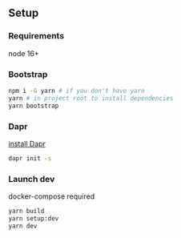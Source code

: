## Setup

### Requirements

node 16+

### Bootstrap

```bash
npm i -G yarn # if you don't have yarn
yarn # in project root to install dependencies
yarn bootstrap
```

### Dapr

[install Dapr](https://docs.dapr.io/getting-started/install-dapr-cli/#step-1-install-the-dapr-cli)

```bash
dapr init -s
```

### Launch dev

docker-compose required

```bash
yarn build
yarn setup:dev
yarn dev
```
